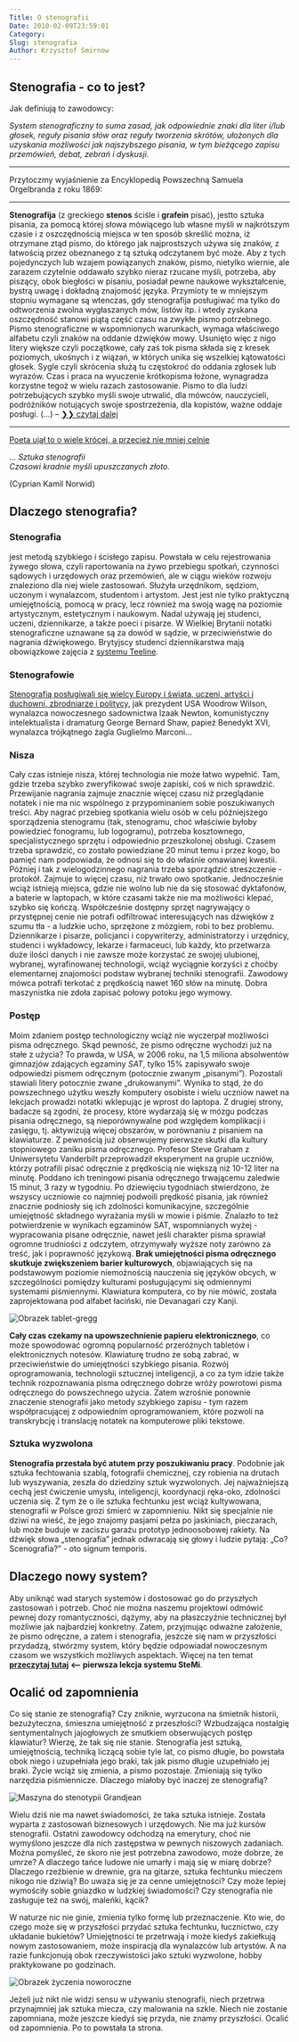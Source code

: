 ```yaml
---
Title: O stenografii
Date: 2010-02-09T23:59:01
Category: 
Slug: stenografia
Author: Krzysztof Smirnow
---
```




## Stenografia - co to jest? 



Jak definiują to zawodowcy:

*System stenograficzny to suma zasad, jak odpowiednie znaki dla liter
i/lub głosek, reguły pisania słów oraz reguły tworzenia skrótów,
ułożonych dla uzyskania możliwości jak najszybszego pisania, w tym
bieżącego zapisu przemówień, debat, zebrań i dyskusji.*

--------------------

Przytoczmy wyjaśnienie za Encyklopedią Powszechną Samuela Orgelbranda z
roku 1869:

--------------------

**Stenografija** (z greckiego **stenos** ściśle i **grafein** pisać),
jestto sztuka pisania, za pomocą której słowa mówiącego lub własne myśli
w najkrótszym czasie i z oszczędnością miejsca w ten sposób skreślić
można, iż otrzymane ztąd pismo, do którego jak najprostszych używa się
znaków, z łatwością przez obeznanego z tą sztuką odczytanem być może.
Aby z tych pojedynczych lub wzajem powiązanych znaków, pismo, nietylko
wiernie, ale zarazem czytelnie oddawało szybko nieraz rzucane myśli,
potrzeba, aby piszący, obok biegłości w pisaniu, posiadał pewne naukowe
wykształcenie, bystrą uwagę i dokładną znajomość języka. Przymioty te w
mniejszym stopniu wymagane są wtenczas, gdy stenografija posługiwać ma
tylko do odtworzenia zwolna wygłaszanych mów, listów itp. i wtedy
zyskana oszczędność stanowi piątą część czasu na zwykłe pismo
potrzebnego. Pismo stenograficzne w wspomnionych warunkach, wymaga
właściwego alfabetu czyli znaków na oddanie dźwięków mowy. Usunięto więc
z nigo litery większe czyli początkowe, cały zaś tok pisma składa się z
kresek poziomych, ukośnych i z wiązań, w których unika się wszelkiej
kątowatości głosek. Sygle czyli skrócenia służą tu częstokroć do oddania
zgłosek lub wyrazów. Czas i praca na wyuczenie krótkopisma łożone,
wynagradza korzystne tegoż w wielu razach zastosowanie. Pismo to dla
ludzi potrzebujących szybko myśli swoje utrwalić, dla mówców,
nauczycieli, podróżników notujących swoje spostrzeżenia, dla kopistów,
ważne oddaje posługi. (…) – [❯❯ czytaj dalej](../roznosci/orgelbrandt/)


--------------------


[Poeta ujął to o wiele krócej, a przecież nie mniej celnie](http://pl.wikisource.org/wiki/Zwolon)

*… Sztuka stenografii*\
*Czasowi kradnie myśli upuszczanych złoto.*

(Cyprian Kamil Norwid) 


## Dlaczego stenografia?

### Stenografia

jest metodą szybkiego i ścisłego zapisu. Powstała w
celu rejestrowania żywego słowa, czyli raportowania na żywo przebiegu
spotkań, czynności sądowych i urzędowych oraz przemówień, ale w ciągu
wieków rozwoju znaleziono dla niej wiele zastosowań. Służyła urzędnikom,
sędziom, uczonym i wynalazcom, studentom i artystom. Jest jest nie tylko
praktyczną umiejętnością, pomocą w pracy, lecz również ma swoją wagę na
poziomie artystycznym, estetycznym i naukowym. Nadal używają jej
studenci, uczeni, dziennikarze, a także poeci i pisarze. W Wielkiej
Brytanii notatki stenograficzne uznawane są za dowód w sądzie, w
przeciwieństwie do nagrania dźwiękowego. Brytyjscy studenci
dziennikarstwa mają obowiązkowe zajęcia z 
[systemu Teeline](http://en.wikipedia.org/wiki/Teeline_Shorthand).

### Stenografowie

[Stenografią posługiwali się wielcy Europy i świata, uczeni, artyści i duchowni, zbrodniarze i politycy,](../stenografowie/) jak prezydent USA Woodrow Wilson, wynalazca nowoczesnego sadownictwa Izaak Newton, komunistyczny intelektualista i dramaturg George Bernard Shaw, papież Benedykt XVI, wynalazca trójkątnego żagla Guglielmo Marconi...

### Nisza

Cały czas istnieje nisza, której technologia nie może
łatwo wypełnić. Tam, gdzie trzeba szybko zweryfikować swoje zapiski, coś
w nich sprawdzić. Przewijanie nagrania zajmuje znacznie więcej czasu niż
przeglądanie notatek i nie ma nic wspólnego z przypominaniem sobie
poszukiwanych treści. Aby nagrać przebieg spotkania wielu osób w celu
późniejszego sporządzenia stenogramu (tak, stenogramu, choć właściwie
byłoby powiedzieć fonogramu, lub logogramu), potrzeba kosztownego,
specjalistycznego sprzętu i odpowiednio przeszkolonej obsługi. Czasem
trzeba sprawdzić, co zostało powiedziane 20 minut temu i przez kogo, bo
pamięć nam podpowiada, że odnosi się to do właśnie omawianej kwestii.
Później i tak z wielogodzinnego nagrania trzeba sporządzić streszczenie - protokół. Zajmuje to więcej czasu, niż trwało owo spotkanie. Jednocześnie wciąż istnieją miejsca, gdzie nie wolno lub nie da się stosować dyktafonów, a baterie w laptopach, w które czasami także nie ma możliwości klepać, szybko się kończą. Współcześnie dostępny sprzęt nagrywający o przystępnej cenie nie potrafi odfiltrować interesujących nas dźwięków z szumu tła - a ludzkie ucho, sprzężone z mózgiem, robi to bez problemu. Dziennikarze i pisarze, policjanci i copywriterzy, administratorzy i urzędnicy, studenci i wykładowcy, lekarze i farmaceuci, lub każdy, kto przetwarza duże ilości danych i nie zawsze może korzystać ze swojej ulubionej, wybranej, wyrafinowanej technologii, wciąż wyciągnie korzyści z choćby elementarnej znajomości podstaw wybranej techniki stenografii. Zawodowy mówca potrafi terkotać z prędkością nawet 160 słów na minutę. Dobra maszynistka nie zdoła zapisać połowy potoku jego wymowy. 

### Postęp

Moim zdaniem postęp
technologiczny wciąż nie wyczerpał możliwości pisma odręcznego. Skąd
pewność, że pismo odręczne wychodzi już na stałe z użycia? To prawda, w
USA, w 2006 roku, na 1,5 miliona absolwentów gimnazjów zdających
egzaminy *SAT*, tylko 15% zapisywało swoje odpowiedzi pismem odręcznym
(potocznie zwanym „pisanymi”). Pozostali stawiali litery potocznie zwane
„drukowanymi”. Wynika to stąd, że do powszechnego użytku weszły
komputery osobiste i wielu uczniów nawet na lekcjach prowadzi notatki
wklepując je wprost do laptopa. Z drugiej strony, badacze są zgodni, że
procesy, które wydarzają się w mózgu podczas pisania odręcznego, są
nieporównywalne pod względem komplikacji i zasięgu, tj. aktywizują
więcej obszarów, w porównaniu z pisaniem na klawiaturze. Z pewnością już
obserwujemy pierwsze skutki dla kultury stopniowego zaniku pisma
odręcznego. Profesor Steve Graham z Uniwersytetu Vanderbilt
przeprowadził eksperyment na grupie uczniów, którzy potrafili pisać
odręcznie z prędkością nie większą niż 10-12 liter na minutę. Poddano
ich treningowi pisania odręcznego trwającemu zaledwie 15 minut, 3 razy w
tygodniu. Po dziewięciu tygodniach stwierdzono, że wszyscy uczniowie co
najmniej podwoili prędkość pisania, jak również znacznie podniosły się
ich zdolności komunikacyjne, szczególnie umiejętność składnego wyrażania
myśli w mowie i piśmie. Znalazło to też potwierdzenie w wynikach
egzaminów SAT, wspomnianych wyżej - wypracowania pisane odręcznie, nawet
jeśli charakter pisma sprawiał ogromne trudniości z odczytem,
otrzymywały wyższe noty zarówno za treść, jak i poprawność językową.
**Brak umiejętności pisma odręcznego skutkuje zwiększeniem barier kulturowych**, objawiających się na podstawowym poziomie niemożnością
nauczenia się języków obcych, w szczególności pomiędzy kulturami
posługującymi się odmiennymi systemami piśmiennymi. Klawiatura
komputera, co by nie mówić, została zaprojektowana pod alfabet łaciński,
nie Devanagari czy Kanji.

![Obrazek tablet-gregg](http://3.bp.blogspot.com/_JPgmPgTo5Yo/TMrKb7lF1lI/AAAAAAAABu4/qdWTk8j9iTQ/s1600/tablet-gregg.png)

**Cały czas czekamy na upowszechnienie papieru elektronicznego**, co
może spowodować ogromną popularność przeróżnych tabletów i
elektronicznych notesów. Klawiaturę trudno ze sobą zabrać, w
przeciwieństwie do umiejętności szybkiego pisania. Rozwój
oprogramowania, technologii sztucznej inteligencji, a co za tym idzie
także technik rozpoznawania pisma odręcznego dobrze wróży powrotowi
pisma odręcznego do powszechnego użycia. Zatem wzrośnie ponownie
znaczenie stenografii jako metody szybkiego zapisu - tym razem
współpracującej z odpowiednim oprogramowaniem, które pozwoli na
transkrybcję i translację notatek na komputerowe pliki tekstowe. 

### Sztuka wyzwolona

**Stenografia przestała być atutem przy poszukiwaniu pracy**. Podobnie jak sztuka fechtowania szablą, fotografii
chemicznej, czy robienia na drutach lub wyszywania, zeszła do dziedziny
sztuk wyzwolonych. Jej najważniejszą cechą jest ćwiczenie umysłu,
inteligencji, koordynacji ręka-oko, zdolności uczenia się. Z tym że o
ile sztuka fechtunku jest wciąż kultywowana, stenografii w Polsce grozi
śmierć w zapomnieniu. Nikt się specjalnie nie dziwi na wieść, że jego
znajomy pasjami pełza po jaskiniach, pieczarach, lub może buduje w
zaciszu garażu prototyp jednoosobowej rakiety. Na dźwięk słowa
„stenografia” jednak odwracają się głowy i ludzie pytają: „Co?
Scenografia?” - oto signum temporis. 

## Dlaczego nowy system?

Aby uniknąć wad starych systemów i dostosować go do przyszłych
zastosowań i potrzeb. Choć nie można naszemu projektowi odmówić pewnej
dozy romantyczności, dążymy, aby na płaszczyźnie technicznej był
możliwie jak najbardziej konkretny. Zatem, przyjmując odważne założenie,
że pismo odręczne, a zatem i stenografia, jeszcze się nam w przyszłości
przydadzą, stwórzmy system, który będzie odpowiadał nowoczesnym czasom
we wszystkich możliwych aspektach. Więcej na ten temat 
**[przeczytaj tutaj](../blog/2013-02-28_kurs-stemi-lekcja-01/) ⟵ pierwsza lekcja systemu SteMi**.

## Ocalić od zapomnienia

Co się stanie ze stenografią? Czy
zniknie, wyrzucona na śmietnik historii, bezużyteczna, śmieszna
umiejętność z przeszłości? Wzbudzająca nostalgię sentymentalnych
jajogłowych ze smutkiem obserwujących postęp klawiatur? Wierzę, że tak
się nie stanie. Stenografia jest sztuką, umiejętnością, techniką liczącą
sobie tyle lat, co pismo długie, bo powstała obok niego i uzupełniała
jego braki, tak jak pismo długie uzupełniało jej braki. Życie wciąż się
zmienia, a pismo pozostaje. Zmieniają się tylko narzędzia piśmiennicze.
Dlaczego miałoby być inaczej ze stenografią?

![Maszyna do stenotypii Grandjean](http://www.typewriter.be/images/grandjean-01.jpg)

Wielu dziś nie ma
nawet świadomości, że taka sztuka istnieje. Została wyparta z zastosowań
biznesowych i urzędowych. Nie ma już kursów stenografii. Ostatni
zawodowcy odchodzą na emerytury, choć nie wymyślono jeszcze dla nich
zastępstwa w pewnych niszowych zadaniach. Można pomyśleć, że skoro nie
jest potrzebna zawodowo, może dobrze, że umrze? A dlaczego tańce ludowe
nie umarły i mają się w miarę dobrze? Dlaczego rzeźbienie w drewnie, gra
na gitarze, sztuka fechtunku mieczem nikogo nie dziwią? Bo uważa się je
za cenne umiejętności? Czy może lepiej wymościły sobie gniazdko w
ludzkiej świadomości? Czy stenografia nie zasługuje też na swój,
maleńki, kącik?



W
naturze nic nie ginie, zmienia tylko formę lub przeznaczenie. Kto wie,
do czego może się w przyszłości przydać sztuka fechtunku, łucznictwo,
czy układanie bukietów? Umiejętności te przetrwają i może kiedyś
zakiełkują nowym zastosowaniem, może inspiracją dla wynalazców lub
artystów. A na razie funkcjonują obok rzeczywistości jako sztuki
wyzwolone, hobby praktykowane po godzinach.

![Obrazek życzenia noworoczne](http://4.bp.blogspot.com/_JPgmPgTo5Yo/TQY_fiqFKtI/AAAAAAAABzc/svLIlC6dRKA/s1600/zyczenia_noworoczne.png)

Jeżeli już nikt nie widzi sensu w używaniu stenografii, niech przetrwa
przynajmniej jak sztuka miecza, czy malowania na szkle. Niech nie
zostanie zapomniana, może jeszcze kiedyś się przyda, nie znamy
przyszłości. Ocalić od zapomnienia. Po to powstała ta strona.


